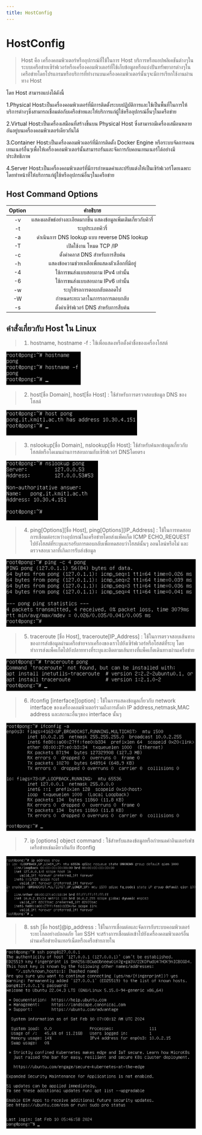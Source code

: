 ```yaml
---
title: HostConfig
---
```

# HostConfig
>Host คือ เครื่องคอมพิวเตอร์หรืออุปกรณ์ที่ใช้ในการ Host บริการหรือแอปพลิเคชันต่างๆในระบบเครือข่ายเซิร์ฟเวอร์หรือเครื่องคอมพิวเตอร์ที่ใช้เก็บข้อมูลหรือแบ่งปันทรัพยากรต่างๆในเครือข่ายโดยโปรแกรมหรือบริการที่ทำงานบนเครื่องคอมพิวเตอร์นั้นๆจะมีการเรียกใช้งานผ่านทาง Host

โดย Host สามารถแบ่งได้ดังนี้

1.Physical Host:เป็นเครื่องคอมพิวเตอร์ที่มีการติดตั้งระบบปฏิบัติการและใช้เป็นพื้นที่ในการให้บริการต่างๆซึ่งสามารถเชื่อมต่อกับเครือข่ายและให้บริการแก่ผู้ใช้หรืออุปกรณ์อื่นๆในเครือข่าย

2.Virtual Host:เป็นเครื่องเสมือนที่สร้างขึ้นบน Physical Host ซึ่งสามารถมีเครื่องเสมือนหลายอันอยู่บนเครื่องคอมพิวเตอร์เดียวกันได้

3.Container Host:เป็นเครื่องคอมพิวเตอร์ที่มีการติดตั้ง Docker Engine หรือระบบจัดการคอนเทนเนอร์อื่นๆเพื่อให้เครื่องคอมพิวเตอร์นั้นสามารถรันและจัดการกับคอนเทนเนอร์ได้อย่างมีประสิทธิภาพ

4.Server Host:เป็นเครื่องคอมพิวเตอร์ที่มีการกำหนดค่าและปรับแต่งให้เป็นเซิร์ฟเวอร์โดยเฉพาะโดยทำหน้าที่ให้บริการแก่ผู้ใช้หรืออุปกรณ์อื่นๆในเครือข่าย

## Host Command Options

|Option|คำอธิบาย|
|:---:|:---:|
|-v|แสดงผลลัพธ์อย่างละเอียดมากขึ้น แสดงข้อมูลเพิ่มเติมเกี่ยวกับคิวรี่|
|-t|ระบุประเภทคิวรี่|
|-a|ดำเนินการ DNS lookup แบบ reverse DNS lookup
|-T|เปิดใช้งาน โหมด TCP /IP|
|-c|ตั้งค่าคลาส DNS สำหรับการสืบค้น|
|-h|แสดงข้อความช่วยเหลือเพื่อแสดงตัวเลือกที่มีอยู่|
|-4|ใช้การขนส่งแบบสอบถาม IPv4 เท่านั้น|
|-6|ใช้การขนส่งแบบสอบถาม IPv6 เท่านั้น|
|-w|ระบุให้รอการตอบกลับตลอดไป|
|-W|กำหนดระยะเวลาในการรอการตอบกลับ|
|-s|ตั้งค่าเซิร์ฟเวอร์ DNS สำหรับการสืบค้น|

## คำสั่งเกี่ยวกับ Host ใน  Linux

>1. hostname,  hostname -f : ใช้เพื่อแสดงหรือตั้งค่าชื่อของเครื่องโฮสต์

![alt text](../../../assets/host/hostname.png)

>2. host[ชื่อ Domain],  host[ชื่อ Host] : ใช้สำหรับการตรวจสอบข้อมูล DNS ของโฮสต์

![alt text](../../../assets/host/host.png)

>3. nslookup[ชื่อ Domain],  nslookup[ชื่อ Host]: ใช้สำหรับค้นหาข้อมูลเกี่ยวกับโฮสต์หรือโดเมนผ่านการสอบถามกับเซิร์ฟเวอร์ DNSโดยตรง

![alt text](../../../assets/host/nslookup.png)

>4. ping[Options][ชื่อ Host],  ping[Options][IP_Address] : ใช้ในการทดสอบการเชื่อมต่อระหว่างอุปกรณ์ในเครือข่ายโดยส่งแพ็คเก็ต ICMP ECHO_REQUEST ไปยังโฮสต์ที่ระบุและรอรับการตอบกลับเพื่อทดสอบว่าโฮสต์นั้นๆ ออนไลน์หรือไม่ และตรวจสอบเวลาที่เกิดการรับส่งข้อมูล

![alt text](../../../assets/host/ping.png)

>5. traceroute [ชื่อ Host],  traceroute[IP_Address] : ใช้ในการตรวจสอบเส้นทางของการส่งข้อมูลผ่านเครือข่ายจากเครื่องของเราไปยังเซิร์ฟเวอร์หรือโฮสต์ที่ระบุ โดยทำการส่งแพ็คเก็ตไปยังปลายทางที่ระบุและติดตามเส้นทางที่แพ็คเก็ตเดินทางผ่านเครือข่าย

![alt text](../../../assets/host/traceroute.png)

>6. ifconfig [interface][option] : ใช้ในการแสดงข้อมูลเกี่ยวกับ network interface ของเครื่องคอมพิวเตอร์รวมถึงการตั้งค่า IP address,netmask,MAC address และสถานะอื่นๆของ interface นั้นๆ

![alt text](../../../assets/host/ifconfig-a.png)

>7. ip [options] object command : ใช้สำหรับแสดงข้อมูลหรือกำหนดค่าอินเตอร์เฟซเครือข่ายเช่นเดียวกันกับ ifconfig

![alt text](../../../assets/host/ipadressshow.png)

>8. ssh [ชื่อ host]@ip_address : ใช้ในการเชื่อมต่อและจัดการกับระบบคอมพิวเตอร์ระยะไกลอย่างปลอดภัย โดย SSH จะสร้างการเชื่อมต่อเข้าไปยังเครื่องคอมพิวเตอร์อื่นผ่านเครือข่ายอินเทอร์เน็ตหรือเครือข่ายภายใน

![alt text](../../../assets/host/ssh.png)
